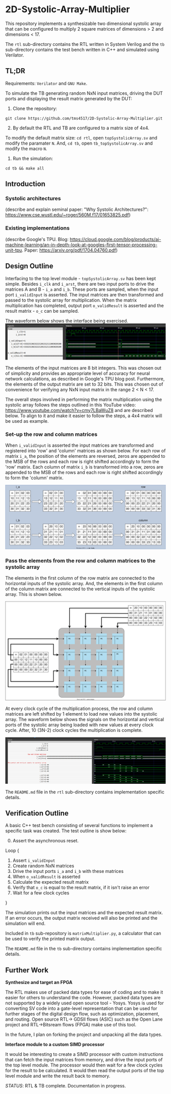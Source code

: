 # 2D-Systolic-Array-Multiplier

This repository implements a synthesizable two dimensional systolic array that
can be configured to multiply 2 square matrices of dimensions > 2 and dimensions
< 17.

The `rtl` sub-directory contains the RTL written in System Verilog and the `tb`
sub-directory contains the test bench written in C++ and simulated using
Verilator.

## TL;DR

Requirements: `Verilator` and `GNU Make`.

To simulate the TB generating random NxN input matrices, driving the DUT ports
and displaying the result matrix generated by the DUT:

1. Clone the repository:
```
git clone https://github.com/tms4517/2D-Systolic-Array-Multiplier.git
```
2. By default the RTL and TB are configured to a matrix size of 4x4.

To modify the default matrix size: `cd rtl`, open `topSystolicArray.sv` and
modify the paramater `N`. And, `cd tb`, open `tb_topSystolicArray.sv` and modify
the macro `N`.

1. Run the simulation:
```
cd tb && make all
```

## Introduction

### Systolic architectures

(describe and explain seminal paper: "Why Systolic Architectures?": https://www.cse.wustl.edu/~roger/560M.f17/01653825.pdf)

### Existing implementations

(describe Google's TPU. Blog: https://cloud.google.com/blog/products/ai-machine-learning/an-in-depth-look-at-googles-first-tensor-processing-unit-tpu. Paper: https://arxiv.org/pdf/1704.04760.pdf)

## Design Outline

Interfacing to the top level module - `topSystolicArray.sv` has been kept simple.
Besides `i_clk` and `i_arst`, there are two input ports to drive the matrices A
and B - `i_a` and `i_b`. These ports are sampled, when the input port
`i_validInput` is asserted. The input matrices are then transformed and passed
to the systolic array for multiplication. When the matrix multiplication has
completed, output port `o_validResult` is asserted and the result matrix - `o_c`
can be sampled.

The waveform below shows the interface being exercised.
![Interface](images/interface.png)

The elements of the input matrices are 8 bit integers. This was chosen out of
simplicity and provides an appropriate level of accuracy for neural network
calculations, as described in Google's TPU blog post. Furthermore, the elements
of the output matrix are set to 32 bits. This was chosen out of convenience for
verifying any NxN input matrix in the range 2 < N < 17.

The overall steps involved in performing the matrix multiplication using the
systolic array follows the steps outlined in this YouTube video:
https://www.youtube.com/watch?v=cmy7LBaWuZ8 and are described below.
To align to it and make it easier to follow the steps, a 4x4 matrix will be used
as example.

### Set-up the row and column matrices

When `i_validInput` is asserted the input matrices are transformed and
registered into 'row' and 'column' matrices as shown below. For each row of
matrix `i_a`, the position of the elements are reversed, zeros are appended to
the MSB of the rows and each row is right shifted accordingly to form the 'row'
matrix. Each column of matrix `i_b` is transformed into a row, zeros are
appended to the MSB of the rows and each row is right shifted accordingly to
form the 'column' matrix.

![Input to row/column matrix transformation](images/matrixTransformation.svg)

### Pass the elements from the row and column matrices to the systolic array

The elements in the first column of the row matrix are connected to the
horizontal inputs of the systolic array. And, the elements in the first column
of the column matrix are connected to the vertical inputs of the systolic array.
This is shown below.

![Row/Column matrices connected to PEs](images/connectToPEs.svg)

At every clock cycle of the multiplication process, the row and column matrices
are left shifted by 1 element to load new values into the systolic array. The
waveform below shows the signals on the horizontal and vertical ports of the
systolic array being loaded with new values at every clock cycle. After, 10
(3N-2) clock cycles the multiplication is complete.

![PE input sequence](images/inputSequence.png)

The `README.md` file in the `rtl` sub-directory contains implementation specific
details.

## Verification Outline

A basic C++ test bench consisting of several functions to implement a specific
task was created. The test outline is show below:

0. Assert the asynchronous reset.

Loop {

  1. Assert `i_validInput`
  2. Create random NxN matrices
  3. Drive the input ports `i_a` and `i_b` with these matrices
  4. When `o_validResult` is asserted
  5. Calculate the expected result matrix
  6. Verify that `o_c` is equal to the result matrix, if it isn't raise an error
  7. Wait for a few clock cycles

}

The simulation prints out the input matrices and the expected result matrix. If
an error occurs, the output matrix received will also be printed and the
simulation will end.

Included in `tb` sub-repository is `matrixMultiplier.py`, a calculator that can
be used to verify the printed matrix output.

The `README.md` file in the `tb` sub-directory contains implementation specific
details.

## Further Work

**Synthesize and target an FPGA**

The RTL makes use of packed data types for ease of coding and to make it easier
for others to understand the code. However, packed data types are not supported
by a widely used open source tool - Yosys. Yosys is used for converting SV code
into a  gate-level representation that can be used for further stages of the
digital design flow, such as optimization, placement, and routing. Open source
RTL-> GDSII flows (ASIC) such as the Open Lane project and RTL->Bitsream flows
(FPGA) make use of this tool.

In the future, I plan on forking the project and unpacking all the data types.

**Interface module to a custom SIMD processor**

It would be interesting to create a SIMD processor with custom instructions that
can fetch the input matrices from memory, and drive the input ports of the top
level module. The processor would then wait for a few clock cycles for the
result to be calculated. It would then read the output ports of the top level
module and write the result back to memory.

*STATUS*: RTL & TB complete. Documentation in progress.
